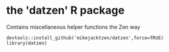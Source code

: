 # the 'datzen' R package

Contains miscellaneous helper functions the Zen way

```
devtools::install_github('mikejacktzen/datzen',force=TRUE)  
library(datzen)
```
